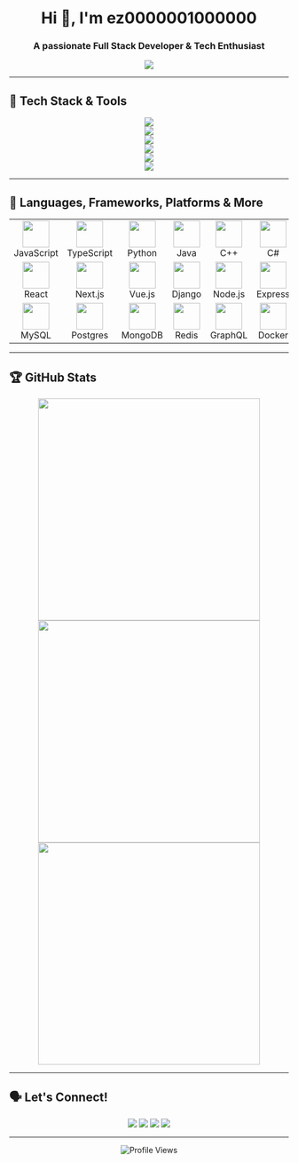 <!-- Profile Header -->
<h1 align="center">Hi 👋, I'm ez0000001000000</h1>
<h3 align="center">A passionate Full Stack Developer & Tech Enthusiast</h3>

<p align="center">
  <img src="https://readme-typing-svg.herokuapp.com?font=Fira+Code&size=28&pause=1000&center=true&vCenter=true&width=700&lines=Welcome+to+my+GitHub!;Passionate+about+coding+and+learning+new+techs;Let's+build+something+awesome+together!">
</p>

---

## 🚀 Tech Stack & Tools

<p align="center">
  <!-- Main stack -->
  <img src="https://skillicons.dev/icons?i=react,redux,nextjs,vue,angular,svelte,astro" />
  <br />
  <img src="https://skillicons.dev/icons?i=js,ts,html,css,bootstrap,tailwind,sass,materialui" />
  <br />
  <img src="https://skillicons.dev/icons?i=nodejs,express,nestjs,php,laravel,python,django,flask,java,spring,ruby,rails,go,cpp,cs,dotnet" />
  <br />
  <img src="https://skillicons.dev/icons?i=mysql,postgres,mongodb,sqlite,redis,prisma,graphql" />
  <br />
  <img src="https://skillicons.dev/icons?i=aws,gcp,azure,vercel,netlify,heroku,docker,kubernetes,linux,bash,git,github,gitlab,bitbucket" />
  <br />
  <img src="https://skillicons.dev/icons?i=figma,xd,photoshop,illustrator,postman,vscode,idea,eclipse,pycharm,androidstudio,unity,blender" />
</p>

---

## 🧰 Languages, Frameworks, Platforms & More

<table align="center">
  <tr>
    <td align="center" width="100">
      <img src="https://skillicons.dev/icons?i=js" width="48" /><br>JavaScript
    </td>
    <td align="center" width="100">
      <img src="https://skillicons.dev/icons?i=ts" width="48" /><br>TypeScript
    </td>
    <td align="center" width="100">
      <img src="https://skillicons.dev/icons?i=python" width="48" /><br>Python
    </td>
    <td align="center" width="100">
      <img src="https://skillicons.dev/icons?i=java" width="48" /><br>Java
    </td>
    <td align="center" width="100">
      <img src="https://skillicons.dev/icons?i=cpp" width="48" /><br>C++
    </td>
    <td align="center" width="100">
      <img src="https://skillicons.dev/icons?i=cs" width="48" /><br>C#
    </td>
    <td align="center" width="100">
      <img src="https://skillicons.dev/icons?i=php" width="48" /><br>PHP
    </td>
    <td align="center" width="100">
      <img src="https://skillicons.dev/icons?i=ruby" width="48" /><br>Ruby
    </td>
  </tr>
  <tr>
    <td align="center" width="100">
      <img src="https://skillicons.dev/icons?i=react" width="48" /><br>React
    </td>
    <td align="center" width="100">
      <img src="https://skillicons.dev/icons?i=nextjs" width="48" /><br>Next.js
    </td>
    <td align="center" width="100">
      <img src="https://skillicons.dev/icons?i=vue" width="48" /><br>Vue.js
    </td>
    <td align="center" width="100">
      <img src="https://skillicons.dev/icons?i=django" width="48" /><br>Django
    </td>
    <td align="center" width="100">
      <img src="https://skillicons.dev/icons?i=nodejs" width="48" /><br>Node.js
    </td>
    <td align="center" width="100">
      <img src="https://skillicons.dev/icons?i=express" width="48" /><br>Express
    </td>
    <td align="center" width="100">
      <img src="https://skillicons.dev/icons?i=dotnet" width="48" /><br>.NET
    </td>
    <td align="center" width="100">
      <img src="https://skillicons.dev/icons?i=spring" width="48" /><br>Spring
    </td>
  </tr>
  <tr>
    <td align="center" width="100">
      <img src="https://skillicons.dev/icons?i=mysql" width="48" /><br>MySQL
    </td>
    <td align="center" width="100">
      <img src="https://skillicons.dev/icons?i=postgres" width="48" /><br>Postgres
    </td>
    <td align="center" width="100">
      <img src="https://skillicons.dev/icons?i=mongodb" width="48" /><br>MongoDB
    </td>
    <td align="center" width="100">
      <img src="https://skillicons.dev/icons?i=redis" width="48" /><br>Redis
    </td>
    <td align="center" width="100">
      <img src="https://skillicons.dev/icons?i=graphql" width="48" /><br>GraphQL
    </td>
    <td align="center" width="100">
      <img src="https://skillicons.dev/icons?i=docker" width="48" /><br>Docker
    </td>
    <td align="center" width="100">
      <img src="https://skillicons.dev/icons?i=kubernetes" width="48" /><br>Kubernetes
    </td>
    <td align="center" width="100">
      <img src="https://skillicons.dev/icons?i=aws" width="48" /><br>AWS
    </td>
  </tr>
</table>

---

## 🏆 GitHub Stats

<p align="center">
  <img src="https://github-readme-stats.vercel.app/api?username=ez0000001000000&show_icons=true&theme=react" width="400" />
  <img src="https://github-readme-streak-stats.herokuapp.com/?user=ez0000001000000&theme=react" width="400" />
  <img src="https://github-readme-stats.vercel.app/api/top-langs/?username=ez0000001000000&langs_count=10&theme=react&layout=compact" width="400" />
</p>

---

## 🗣️ Let's Connect!

<p align="center">
  <a href="mailto:your-email@example.com"><img src="https://img.shields.io/badge/email-%23EA4335.svg?&style=for-the-badge&logo=gmail&logoColor=white" /></a>
  <a href="https://linkedin.com/in/your-linkedin"><img src="https://img.shields.io/badge/linkedin-%230077B5.svg?&style=for-the-badge&logo=linkedin&logoColor=white" /></a>
  <a href="https://twitter.com/your-twitter"><img src="https://img.shields.io/badge/twitter-%231DA1F2.svg?&style=for-the-badge&logo=twitter&logoColor=white" /></a>
  <a href="https://github.com/ez0000001000000"><img src="https://img.shields.io/badge/github-%2312100E.svg?&style=for-the-badge&logo=github&logoColor=white" /></a>
</p>

---

<p align="center">
  <img src="https://komarev.com/ghpvc/?username=ez0000001000000&style=for-the-badge" alt="Profile Views" />
</p>
   
